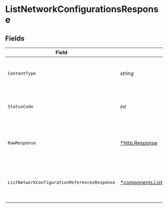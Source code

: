 # ListNetworkConfigurationsResponse


## Fields

| Field                                                                                                                           | Type                                                                                                                            | Required                                                                                                                        | Description                                                                                                                     |
| ------------------------------------------------------------------------------------------------------------------------------- | ------------------------------------------------------------------------------------------------------------------------------- | ------------------------------------------------------------------------------------------------------------------------------- | ------------------------------------------------------------------------------------------------------------------------------- |
| `ContentType`                                                                                                                   | *string*                                                                                                                        | :heavy_check_mark:                                                                                                              | HTTP response content type for this operation                                                                                   |
| `StatusCode`                                                                                                                    | *int*                                                                                                                           | :heavy_check_mark:                                                                                                              | HTTP response status code for this operation                                                                                    |
| `RawResponse`                                                                                                                   | [*http.Response](https://pkg.go.dev/net/http#Response)                                                                          | :heavy_check_mark:                                                                                                              | Raw HTTP response; suitable for custom response parsing                                                                         |
| `ListNetworkConfigurationReferencesResponse`                                                                                    | [*components.ListNetworkConfigurationReferencesResponse](../../models/components/listnetworkconfigurationreferencesresponse.md) | :heavy_minus_sign:                                                                                                              | A paginated list for a collection of configurations that reference a network.                                                   |